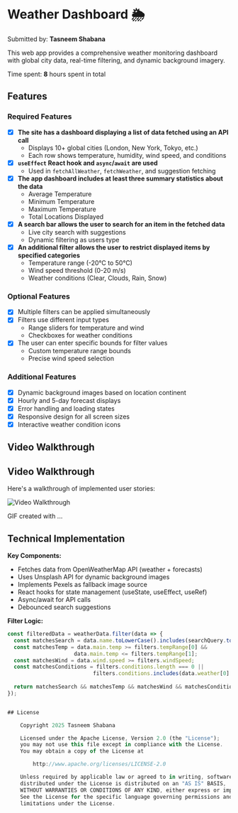 # Weather Dashboard 🌦️

Submitted by: **Tasneem Shabana**

This web app provides a comprehensive weather monitoring dashboard with global city data, real-time filtering, and dynamic background imagery.

Time spent: **8** hours spent in total

## Features

### Required Features

- [x] **The site has a dashboard displaying a list of data fetched using an API call**
  - Displays 10+ global cities (London, New York, Tokyo, etc.)
  - Each row shows temperature, humidity, wind speed, and conditions
- [x] **`useEffect` React hook and `async`/`await` are used**
  - Used in `fetchAllWeather`, `fetchWeather`, and suggestion fetching
- [x] **The app dashboard includes at least three summary statistics about the data**
  - Average Temperature
  - Minimum Temperature
  - Maximum Temperature
  - Total Locations Displayed
- [x] **A search bar allows the user to search for an item in the fetched data**
  - Live city search with suggestions
  - Dynamic filtering as users type
- [x] **An additional filter allows the user to restrict displayed items by specified categories**
  - Temperature range (-20°C to 50°C)
  - Wind speed threshold (0-20 m/s)
  - Weather conditions (Clear, Clouds, Rain, Snow)

### Optional Features

- [x] Multiple filters can be applied simultaneously
- [x] Filters use different input types
  - Range sliders for temperature and wind
  - Checkboxes for weather conditions
- [x] The user can enter specific bounds for filter values
  - Custom temperature range bounds
  - Precise wind speed selection

### Additional Features

- [x] Dynamic background images based on location continent
- [x] Hourly and 5-day forecast displays
- [x] Error handling and loading states
- [x] Responsive design for all screen sizes
- [x] Interactive weather condition icons

## Video Walkthrough


## Video Walkthrough

Here's a walkthrough of implemented user stories:

<img src='Vite + React-desktop.gif' title='Video Walkthrough' width='' alt='Video Walkthrough' />

<!-- Replace this with whatever GIF tool you used! -->
GIF created with ...  
<!-- Recommended tools:
[Kap](https://getkap.co/) for macOS
[ScreenToGif](https://www.screentogif.com/) for Windows
[peek](https://github.com/phw/peek) for Linux. -->

## Technical Implementation

**Key Components:**
- Fetches data from OpenWeatherMap API (weather + forecasts)
- Uses Unsplash API for dynamic background images
- Implements Pexels as fallback image source
- React hooks for state management (useState, useEffect, useRef)
- Async/await for API calls
- Debounced search suggestions

**Filter Logic:**
```javascript
const filteredData = weatherData.filter(data => {
  const matchesSearch = data.name.toLowerCase().includes(searchQuery.toLowerCase());
  const matchesTemp = data.main.temp >= filters.tempRange[0] && 
                     data.main.temp <= filters.tempRange[1];
  const matchesWind = data.wind.speed >= filters.windSpeed;
  const matchesConditions = filters.conditions.length === 0 || 
                           filters.conditions.includes(data.weather[0].main);
  
  return matchesSearch && matchesTemp && matchesWind && matchesConditions;
});


## License

    Copyright 2025 Tasneem Shabana

    Licensed under the Apache License, Version 2.0 (the "License");
    you may not use this file except in compliance with the License.
    You may obtain a copy of the License at

        http://www.apache.org/licenses/LICENSE-2.0

    Unless required by applicable law or agreed to in writing, software
    distributed under the License is distributed on an "AS IS" BASIS,
    WITHOUT WARRANTIES OR CONDITIONS OF ANY KIND, either express or implied.
    See the License for the specific language governing permissions and
    limitations under the License.
